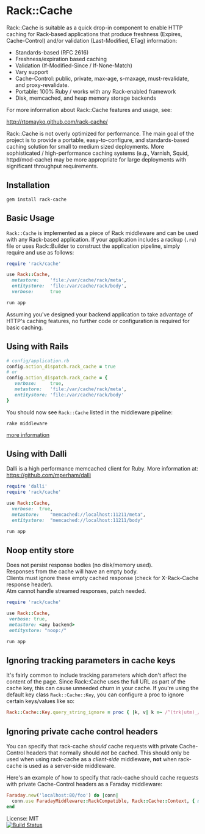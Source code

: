 Rack::Cache
===========

Rack::Cache is suitable as a quick drop-in component to enable HTTP caching for
Rack-based applications that produce freshness (Expires, Cache-Control) and/or
validation (Last-Modified, ETag) information:

  * Standards-based (RFC 2616)
  * Freshness/expiration based caching
  * Validation (If-Modified-Since / If-None-Match)
  * Vary support
  * Cache-Control: public, private, max-age, s-maxage, must-revalidate,
    and proxy-revalidate.
  * Portable: 100% Ruby / works with any Rack-enabled framework
  * Disk, memcached, and heap memory storage backends

For more information about Rack::Cache features and usage, see:

http://rtomayko.github.com/rack-cache/

Rack::Cache is not overly optimized for performance. The main goal of the
project is to provide a portable, easy-to-configure, and standards-based
caching solution for small to medium sized deployments. More sophisticated /
high-performance caching systems (e.g., Varnish, Squid, httpd/mod-cache) may be
more appropriate for large deployments with significant throughput requirements.

Installation
------------

    gem install rack-cache

Basic Usage
-----------

`Rack::Cache` is implemented as a piece of Rack middleware and can be used with
any Rack-based application. If your application includes a rackup (`.ru`) file
or uses Rack::Builder to construct the application pipeline, simply require
and use as follows:

```Ruby
require 'rack/cache'

use Rack::Cache,
  metastore:    'file:/var/cache/rack/meta',
  entitystore:  'file:/var/cache/rack/body',
  verbose:      true

run app
```

Assuming you've designed your backend application to take advantage of HTTP's
caching features, no further code or configuration is required for basic
caching.

Using with Rails
----------------

```Ruby
# config/application.rb
config.action_dispatch.rack_cache = true
# or
config.action_dispatch.rack_cache = {
   verbose:     true,
   metastore:   'file:/var/cache/rack/meta',
   entitystore: 'file:/var/cache/rack/body'
}
```

You should now see `Rack::Cache` listed in the middleware pipeline:

    rake middleware

[more information](http://snippets.aktagon.com/snippets/302-how-to-setup-and-use-rack-cache-with-rails)

Using with Dalli
----------------

Dalli is a high performance memcached client for Ruby.
More information at: https://github.com/mperham/dalli

```Ruby
require 'dalli'
require 'rack/cache'

use Rack::Cache,
  verbose:  true,
  metastore:    "memcached://localhost:11211/meta",
  entitystore:  "memcached://localhost:11211/body"

run app
```

Noop entity store
-----------------

Does not persist response bodies (no disk/memory used).<br/>
Responses from the cache will have an empty body.<br/>
Clients must ignore these empty cached response (check for X-Rack-Cache response header).<br/>
Atm cannot handle streamed responses, patch needed.

```Ruby
require 'rack/cache'

use Rack::Cache,
 verbose: true,
 metastore: <any backend>
 entitystore: "noop:/"

run app
```

Ignoring tracking parameters in cache keys
-----------------

It's fairly common to include tracking parameters which don't affect the content
of the page. Since Rack::Cache uses the full URL as part of the cache key, this
can cause unneeded churn in your cache. If you're using the default key class
`Rack::Cache::Key`, you can configure a proc to ignore certain keys/values like
so:

```Ruby
Rack::Cache::Key.query_string_ignore = proc { |k, v| k =~ /^(trk|utm)_/ }
```

Ignoring private cache control headers
-----------------

You can specify that rack-cache _should_ cache requests with private
Cache-Control headers that normally should _not_ be cached. This should only be
used when using rack-cache as a _client-side_ middleware, **not** when
rack-cache is used as a server-side middleware.

Here's an example of how to specify that rack-cache should cache requests with
private Cache-Control headers as a Faraday middleware:

```Ruby
Faraday.new('localhost:80/foo') do |conn|
  conn.use FaradayMiddleware::RackCompatible, Rack::Cache::Context, { metastore: 'heap:/', entitystore: 'heap:/', private_cache: true }
end
```

License: MIT<br/>
[![Build Status](https://travis-ci.org/rtomayko/rack-cache.svg)](https://travis-ci.org/rtomayko/rack-cache)

